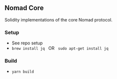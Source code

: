 ## Nomad Core

Solidity implementations of the core Nomad protocol.

### Setup

- See repo setup
- `brew install jq` &nbsp; OR &nbsp; `sudo apt-get install jq`

### Build

- `yarn build`
